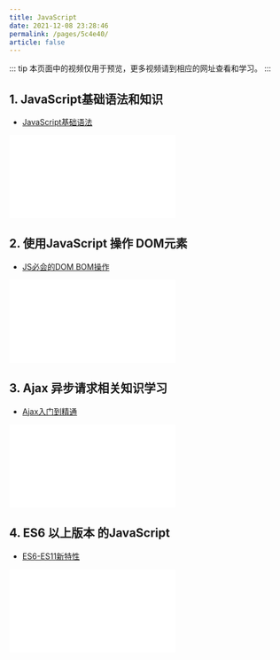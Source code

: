 ```yaml
---
title: JavaScript
date: 2021-12-08 23:28:46
permalink: /pages/5c4e40/
article: false
---
```


::: tip
本页面中的视频仅用于预览，更多视频请到相应的网址查看和学习。
:::

## 1. JavaScript基础语法和知识
- [JavaScript基础语法](https://www.bilibili.com/video/BV1Sy4y1C7ha)
<iframe src="//player.bilibili.com/player.html?aid=796930448&bvid=BV1Sy4y1C7ha&cid=231239450&page=1" scrolling="no" border="0" frameborder="no" framespacing="0" allowfullscreen="true"> </iframe>

## 2. 使用JavaScript 操作 DOM元素
- [JS必会的DOM BOM操作](https://www.bilibili.com/video/BV1k4411w7sV)
<iframe src="//player.bilibili.com/player.html?aid=57708010&bvid=BV1k4411w7sV&cid=100722933&page=1" scrolling="no" border="0" frameborder="no" framespacing="0" allowfullscreen="true"> </iframe>

## 3. Ajax 异步请求相关知识学习
- [Ajax入门到精通](https://www.bilibili.com/video/BV1WC4y1b78y)
<iframe src="//player.bilibili.com/player.html?aid=796431746&bvid=BV1WC4y1b78y&cid=256768501&page=1" scrolling="no" border="0" frameborder="no" framespacing="0" allowfullscreen="true"> </iframe>

## 4. ES6 以上版本 的JavaScript
- [ES6-ES11新特性](https://www.bilibili.com/video/BV1uK411H7on)
<iframe src="//player.bilibili.com/player.html?aid=498754477&bvid=BV1uK411H7on&cid=394910346&page=1" scrolling="no" border="0" frameborder="no" framespacing="0" allowfullscreen="true"> </iframe>
